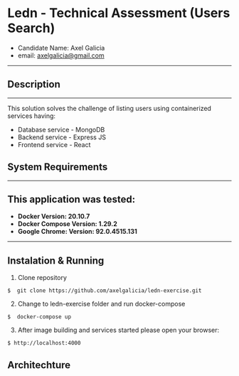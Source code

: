 # Ledn - Technical Assessment (Users Search) #

- Candidate Name: Axel Galicia
- email: axelgalicia@gmail.com

---

## Description
---

This solution solves the challenge of listing users using containerized services having:

- Database service - MongoDB
- Backend service - Express JS
- Frontend service - React

## System Requirements ###
---

This application was tested:
---

- **Docker Version: 20.10.7**
- **Docker Compose Version: 1.29.2**
- **Google Chrome: Version:  92.0.4515.131**
---

## Instalation & Running ##

1. Clone repository

```
$  git clone https://github.com/axelgalicia/ledn-exercise.git
```

2. Change to ledn-exercise folder and run docker-compose

```
$  docker-compose up
```

3. After image building and services started please open your browser:

```
$ http://localhost:4000
```

## Architechture ##


